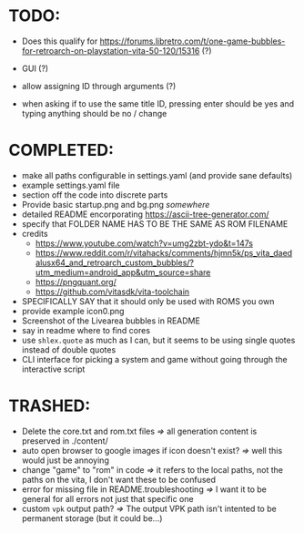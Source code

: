 # TODO:

- Does this qualify for https://forums.libretro.com/t/one-game-bubbles-for-retroarch-on-playstation-vita-50-120/15316 (?)

- GUI (?)

- allow assigning ID through arguments (?)

- when asking if to use the same title ID, pressing enter should be yes and typing anything should be no / change

# COMPLETED:
- make all paths configurable in settings.yaml (and provide sane defaults)
- example settings.yaml file
- section off the code into discrete parts
- Provide basic startup.png and bg.png _somewhere_
- detailed README encorporating https://ascii-tree-generator.com/
- specify that FOLDER NAME HAS TO BE THE SAME AS ROM FILENAME
- credits
  - https://www.youtube.com/watch?v=umg2zbt-ydo&t=147s
  - https://www.reddit.com/r/vitahacks/comments/hjmn5k/ps_vita_daedalusx64_and_retroarch_custom_bubbles/?utm_medium=android_app&utm_source=share
  - https://pngquant.org/
  - https://github.com/vitasdk/vita-toolchain
- SPECIFICALLY SAY that it should only be used with ROMS you own
- provide example icon0.png
- Screenshot of the Livearea bubbles in README
- say in readme where to find cores
- use `shlex.quote` as much as I can, but it seems to be using single quotes instead of double quotes
- CLI interface for picking a system and game without going through the interactive script

# TRASHED:
- Delete the core.txt and rom.txt files _=>_ all generation content is preserved in ./content/
- auto open browser to google images if icon doesn't exist? _=>_ well this would just be annoying
- change "game" to "rom" in code _=>_ it refers to the local paths, not the paths on the vita, I don't want these to be confused
- error for missing file in README.troubleshooting _=>_ I want it to be general for all errors not just that specific one
- custom `vpk` output path? _=>_ The output VPK path isn't intented to be permanent storage (but it could be...)
